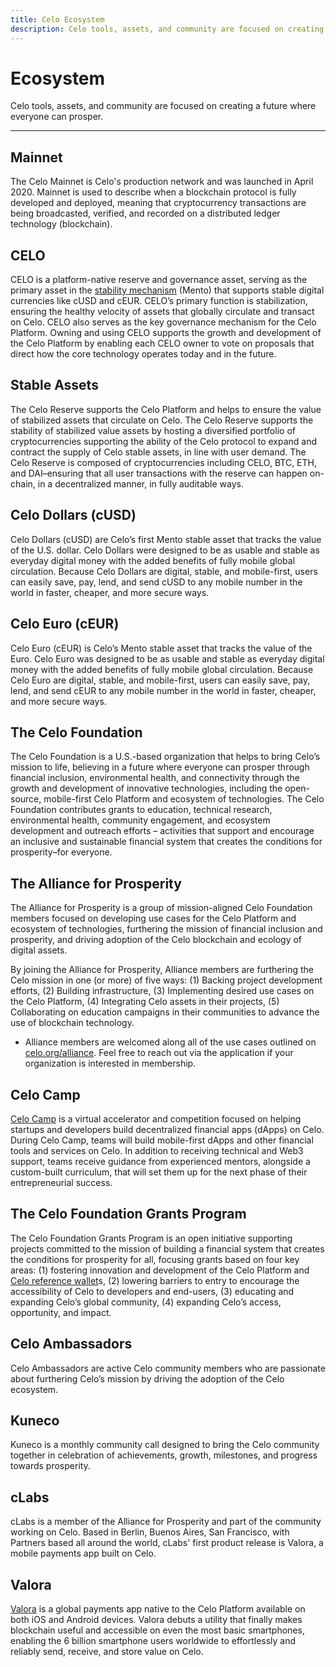 ```yaml
---
title: Celo Ecosystem
description: Celo tools, assets, and community are focused on creating a future where everyone can prosper.
---
```


# Ecosystem

Celo tools, assets, and community are focused on creating a future where everyone can prosper.

---

## Mainnet

The Celo Mainnet is Celo's production network and was launched in April 2020. Mainnet is used to describe when a blockchain protocol is fully developed and deployed, meaning that cryptocurrency transactions are being broadcasted, verified, and recorded on a distributed ledger technology (blockchain).

## CELO

CELO is a platform-native reserve and governance asset, serving as the primary asset in the [stability mechanism](https://celo.org/papers/Celo_Stability_Analysis.pdf) (Mento) that supports stable digital currencies like cUSD and cEUR. CELO’s primary function is stabilization, ensuring the healthy velocity of assets that globally circulate and transact on Celo. CELO also serves as the key governance mechanism for the Celo Platform. Owning and using CELO supports the growth and development of the Celo Platform by enabling each CELO owner to vote on proposals that direct how the core technology operates today and in the future.

## Stable Assets

The Celo Reserve supports the Celo Platform and helps to ensure the value of stabilized assets that circulate on Celo. The Celo Reserve supports the stability of stabilized value assets by hosting a diversified portfolio of cryptocurrencies supporting the ability of the Celo protocol to expand and contract the supply of Celo stable assets, in line with user demand. The Celo Reserve is composed of cryptocurrencies including CELO, BTC, ETH, and DAI–ensuring that all user transactions with the reserve can happen on-chain, in a decentralized manner, in fully auditable ways.

## Celo Dollars (cUSD)

Celo Dollars (cUSD) are Celo’s first Mento stable asset that tracks the value of the U.S. dollar. Celo Dollars were designed to be as usable and stable as everyday digital money with the added benefits of fully mobile global circulation. Because Celo Dollars are digital, stable, and mobile-first, users can easily save, pay, lend, and send cUSD to any mobile number in the world in faster, cheaper, and more secure ways.

## Celo Euro (cEUR)

Celo Euro (cEUR) is Celo’s Mento stable asset that tracks the value of the Euro. Celo Euro was designed to be as usable and stable as everyday digital money with the added benefits of fully mobile global circulation. Because Celo Euro are digital, stable, and mobile-first, users can easily save, pay, lend, and send cEUR to any mobile number in the world in faster, cheaper, and more secure ways.

## The Celo Foundation

The Celo Foundation is a U.S.-based organization that helps to bring Celo’s mission to life, believing in a future where everyone can prosper through financial inclusion, environmental health, and connectivity through the growth and development of innovative technologies, including the open-source, mobile-first Celo Platform and ecosystem of technologies. The Celo Foundation contributes grants to education, technical research, environmental health, community engagement, and ecosystem development and outreach efforts – activities that support and encourage an inclusive and sustainable financial system that creates the conditions for prosperity–for everyone.

## The Alliance for Prosperity

The Alliance for Prosperity is a group of mission-aligned Celo Foundation members focused on developing use cases for the Celo Platform and ecosystem of technologies, furthering the mission of financial inclusion and prosperity, and driving adoption of the Celo blockchain and ecology of digital assets.

By joining the Alliance for Prosperity, Alliance members are furthering the Celo mission in one (or more) of five ways: (1) Backing project development efforts, (2) Building infrastructure, (3) Implementing desired use cases on the Celo Platform, (4) Integrating Celo assets in their projects, (5) Collaborating on education campaigns in their communities to advance the use of blockchain technology.

- Alliance members are welcomed along all of the use cases outlined on [celo.org/alliance](https://celo.org/alliance). Feel free to reach out via the application if your organization is interested in membership.

## Celo Camp

[Celo Camp](https://www.celocamp.com/) is a virtual accelerator and competition focused on helping startups and developers build decentralized financial apps (dApps) on Celo. During Celo Camp, teams will build mobile-first dApps and other financial tools and services on Celo. In addition to receiving technical and Web3 support, teams receive guidance from experienced mentors, alongside a custom-built curriculum, that will set them up for the next phase of their entrepreneurial success.

## The Celo Foundation Grants Program

The Celo Foundation Grants Program is an open initiative supporting projects committed to the mission of building a financial system that creates the conditions for prosperity for all, focusing grants based on four key areas: (1) fostering innovation and development of the Celo Platform and[ Celo reference wallet](https://celo.org/developers/wallet)s, (2) lowering barriers to entry to encourage the accessibility of Celo to developers and end-users, (3) educating and expanding Celo’s global community, (4) expanding Celo’s access, opportunity, and impact.

## Celo Ambassadors

Celo Ambassadors are active Celo community members who are passionate about furthering Celo’s mission by driving the adoption of the Celo ecosystem.

## Kuneco

Kuneco is a monthly community call designed to bring the Celo community together in celebration of achievements, growth, milestones, and progress towards prosperity.

## cLabs

cLabs is a member of the Alliance for Prosperity and part of the community working on Celo. Based in Berlin, Buenos Aires, San Francisco, with Partners based all around the world, cLabs' first product release is Valora, a mobile payments app built on Celo.

## Valora

[Valora](https://valoraapp.com/) is a global payments app native to the Celo Platform available on both iOS and Android devices. Valora debuts a utility that finally makes blockchain useful and accessible on even the most basic smartphones, enabling the 6 billion smartphone users worldwide to effortlessly and reliably send, receive, and store value on Celo.

